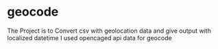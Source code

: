 # geocode
The Project is to Convert csv with geolocation data and give output with localized datetime
I used opencaged api data for geocode 
